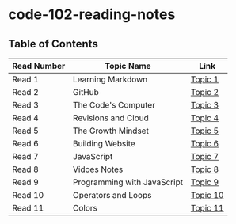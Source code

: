 # code-102-reading-notes

## Table of Contents
Read Number | Topic Name | Link
----------- | ---------- | ----
Read 1 | Learning Markdown  | [Topic 1](https://aseel-banna.github.io/reading-notes/README1)
Read 2 | GitHub | [Topic 2](https://aseel-banna.github.io/reading-notes/GITINTRO)
Read 3 | The Code's Computer | [Topic 3](https://aseel-banna.github.io/reading-notes/CODERSCOMPUTERREAD)
Read 4 | Revisions and Cloud | [Topic 4](https://aseel-banna.github.io/reading-notes/CLOUDREAD)
Read 5 | The Growth Mindset | [Topic 5](https://aseel-banna.github.io/reading-notes/TABLE)
Read 6 | Building Website | [Topic 6](https://aseel-banna.github.io/reading-notes/READ4)
Read 7 | JavaScript | [Topic 7](https://aseel-banna.github.io/reading-notes/JAVASCRIPT1)
Read 8 | Vidoes Notes | [Topic 8](https://aseel-banna.github.io/reading-notes/VIDEOSNOTE)
Read 9 | Programming with JavaScript | [Topic 9](https://aseel-banna.github.io/reading-notes/READ7)
Read 10 | Operators and Loops | [Topic 10](https://aseel-banna.github.io/reading-notes/READ8)
Read 11 | Colors | [Topic 11](https://aseel-banna.github.io/reading-notes/READ5)
